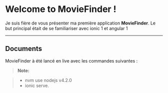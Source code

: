Welcome to MovieFinder !
===================


Je suis fière de vous présenter ma première application **MovieFinder**. Le but principal était de se familiariser avec ionic 1 et angular 1 

----------


Documents
-------------

MovieFinder à été lancé en live avec les commandes suivantes :
> **Note:**

> - nvm use nodejs v4.2.0
> - ionic  serve.
